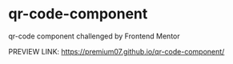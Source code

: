 # qr-code-component
qr-code component challenged by Frontend Mentor

PREVIEW LINK: https://premium07.github.io/qr-code-component/
